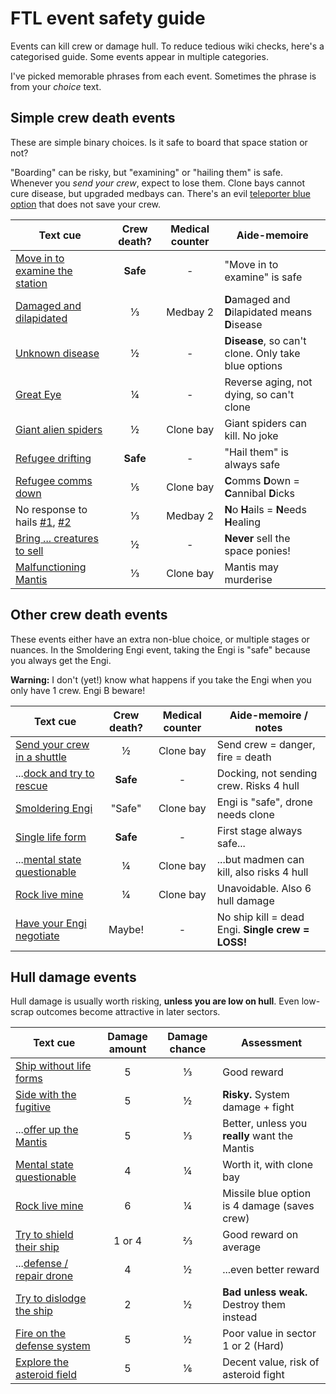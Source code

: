 # FTL event safety guide

Events can kill crew or damage hull. To reduce tedious wiki checks, here's a categorised guide. Some events appear in multiple categories.

I've picked memorable phrases from each event. Sometimes the phrase is from your *choice* text.

## Simple crew death events

These are simple binary choices. Is it safe to board that space station or not?

"Boarding" can be risky, but "examining" or "hailing them" is safe. Whenever you *send your crew*, expect to lose them. Clone bays cannot cure disease, but upgraded medbays can. There's an evil [teleporter blue option](https://ftl.fandom.com/wiki/Small_research_station_with_no_response) that does not save your crew.

| Text cue | Crew death? | Medical counter | Aide-memoire |
|----------|:-----------:|:---------------:|--------------|
| [Move in to examine the station](https://ftl.fandom.com/wiki/Abandoned_Space_Station) | **Safe**  | - | "Move in to examine" is safe |
| [Damaged and dilapidated](https://ftl.fandom.com/wiki/Damaged_Space_Station) | &#8531; | Medbay 2 | **D**amaged and **D**ilapidated means **D**isease |
| [Unknown disease](https://ftl.fandom.com/wiki/Unknown_Disease_on_Mining_Colony) | &frac12; | - | **Disease**, so can't clone. Only take blue options |
| [Great Eye](https://ftl.fandom.com/wiki/Zoltan_%22Great_Eye%22) | &frac14; | - | Reverse aging, not dying, so can't clone |
| [Giant alien spiders](https://ftl.fandom.com/wiki/Giant_Alien_Spiders) | &frac12; | Clone bay | Giant spiders can kill. No joke |
| [Refugee drifting](https://ftl.fandom.com/wiki/Drifting_Refugee_Ship) | **Safe** | - | "Hail them" is always safe |
| [Refugee comms down](https://ftl.fandom.com/wiki/Refugee_Ship_with_Communications_Down) | &#8533; | Clone bay | **C**omms **D**own = **C**annibal **D**icks |
| No response to hails [#1](https://ftl.fandom.com/wiki/Small_research_station_with_no_response), [#2](https://ftl.fandom.com/wiki/Merchant%27s_Request) | ⅓ | Medbay 2 | **N**o **H**ails = **N**eeds **H**ealing |
| [Bring ... creatures to sell](https://ftl.fandom.com/wiki/Intelligent_Lifeform_on_Planet) | &frac12; | - | **Never** sell the space ponies! |
| [Malfunctioning Mantis](https://ftl.fandom.com/wiki/Confused_Mantis) | &#8531; | Clone bay | Mantis may murderise |

## Other crew death events

These events either have an extra non-blue choice, or multiple stages or nuances. In the Smoldering Engi event, taking the Engi is "safe" because you always get the Engi.

**Warning:** I don't (yet!) know what happens if you take the Engi when you only have 1 crew. Engi B beware!

| Text cue | Crew death? | Medical counter | Aide-memoire / notes|
|----------|:-----------:|:---------------:|---------------------|
| [Send your crew in a shuttle](https://ftl.fandom.com/wiki/Fire_on_Small_Research_Station) | &frac12; | Clone bay | Send crew = danger, fire = death |
| ...[dock and try to rescue](https://ftl.fandom.com/wiki/Fire_on_Small_Research_Station) | **Safe** | - | Docking, not sending crew. Risks 4 hull |
| [Smoldering Engi](https://ftl.fandom.com/wiki/Engi_Research_Station) | "Safe" | Clone bay | Engi is "safe", drone needs clone |
| [Single life form](https://ftl.fandom.com/wiki/Single_Life_Form_on_Moon) | **Safe** | - | First stage always safe... |
| ...[mental state questionable](https://ftl.fandom.com/wiki/Single_Life_Form_on_Moon) | &frac14; | Clone bay | ...but madmen can kill, also risks 4 hull |
| [Rock live mine](https://ftl.fandom.com/wiki/Rock_Live_Mine) | &frac14; | Clone bay | Unavoidable. Also 6 hull damage |
| [Have your Engi negotiate](https://ftl.fandom.com/wiki/The_Engi_Virus) | Maybe! | - | No ship kill = dead Engi. **Single crew = LOSS!** |

## Hull damage events

Hull damage is usually worth risking, **unless you are low on hull**. Even low-scrap outcomes become attractive in later sectors.

| Text cue | Damage amount | Damage chance | Assessment |
|----------|:-------------:|:-------------:|------------|
| [Ship without life forms](https://ftl.fandom.com/wiki/Dense_Asteroid_Field_Distress_Call) | 5 | &#8531; | Good reward |
| [Side with the fugitive](https://ftl.fandom.com/wiki/Mantis_Fugitive) | 5 | &frac12;  | **Risky.** System damage + fight |
| ...[offer up the Mantis](https://ftl.fandom.com/wiki/Mantis_Fugitive) | 5 | &#8531; | Better, unless you **really** want the Mantis |
| [Mental state questionable](https://ftl.fandom.com/wiki/Single_Life_Form_on_Moon) | 4 | &frac14; | Worth it, with clone bay |
| [Rock live mine](https://ftl.fandom.com/wiki/Rock_Live_Mine) | 6 | &frac14; | Missile blue option is 4 damage (saves crew) |
| [Try to shield their ship](https://ftl.fandom.com/wiki/Small_Asteroid_Belt_Distress_Beacon) | 1 or 4 | &#8532; | Good reward on average |
| ...[defense / repair drone](https://ftl.fandom.com/wiki/Small_Asteroid_Belt_Distress_Beacon) | 4 | &frac12; | ...even better reward |
| [Try to dislodge the ship](https://ftl.fandom.com/wiki/Crushed_Pirate) | 2 | &frac12; | **Bad unless weak.** Destroy them instead |
| [Fire on the defense system](https://ftl.fandom.com/wiki/Malfunction_Defense_System) | 5 | &frac12; | Poor value in sector 1 or 2 (Hard) |
| [Explore the asteroid field](https://ftl.fandom.com/wiki/Large_asteroid_field) | 5 | &#8537; | Decent value, risk of asteroid fight |
